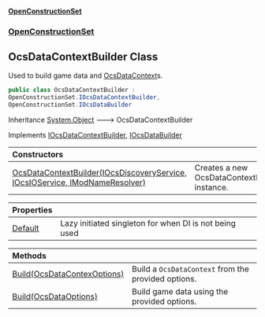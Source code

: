 #### [OpenConstructionSet](index.md 'index')
### [OpenConstructionSet](index.md#OpenConstructionSet 'OpenConstructionSet')
## OcsDataContextBuilder Class
Used to build game data and [OcsDataContext](3CnFB+gVLALvXc7mqWGM8Q.md 'OpenConstructionSet.Data.OcsDataContext')s.  
```csharp
public class OcsDataContextBuilder :
OpenConstructionSet.IOcsDataContextBuilder,
OpenConstructionSet.IOcsDataBuilder
```

Inheritance [System.Object](https://docs.microsoft.com/en-us/dotnet/api/System.Object 'System.Object') &#129106; OcsDataContextBuilder  

Implements [IOcsDataContextBuilder](r4RI8NnQPrFwlGRexUtVqQ.md 'OpenConstructionSet.IOcsDataContextBuilder'), [IOcsDataBuilder](9ZN26e3kraTy7mxkYWEwlw.md 'OpenConstructionSet.IOcsDataBuilder')  

| Constructors | |
| :--- | :--- |
| [OcsDataContextBuilder(IOcsDiscoveryService, IOcsIOService, IModNameResolver)](3xe_PmdjFfa0PxAg9sz8jQ.md 'OpenConstructionSet.OcsDataContextBuilder.OcsDataContextBuilder(OpenConstructionSet.IOcsDiscoveryService, OpenConstructionSet.IOcsIOService, OpenConstructionSet.IO.Discovery.IModNameResolver)') | Creates a new OcsDataContextBuilder instance.<br/> |

| Properties | |
| :--- | :--- |
| [Default](ZOofc9eXLyzJ8GlzWL6tXw.md 'OpenConstructionSet.OcsDataContextBuilder.Default') | Lazy initiated singleton for when DI is not being used<br/> |

| Methods | |
| :--- | :--- |
| [Build(OcsDataContexOptions)](LxyrMTFk2urLcVN4TgFfdA.md 'OpenConstructionSet.OcsDataContextBuilder.Build(OpenConstructionSet.Data.OcsDataContexOptions)') | Build a `OcsDataContext` from the provided options.<br/> |
| [Build(OcsDataOptions)](fGE1msKzvOCVDqkCkKj24A.md 'OpenConstructionSet.OcsDataContextBuilder.Build(OpenConstructionSet.Data.OcsDataOptions)') | Build game data using the provided options.<br/> |
